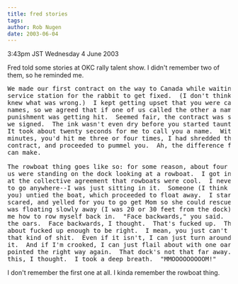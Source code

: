 ```yaml
---
title: fred stories
tags: 
author: Rob Nugen
date: 2003-06-04
---
```


<p class=date>3:43pm JST Wednesday 4 June 2003</p>

<p>Fred told some stories at OKC rally talent show.  I didn't remember
two of them, so he reminded me.</p>

<pre>
We made our first contract on the way to Canada while waiting at the
service station for the rabbit to get fixed.  (I don't think I ever
knew what was wrong.)  I kept getting upset that you were calling me
names, so we agreed that if one of us called the other a name, the
punishment was getting hit.  Seemed fair, the contract was solid, and
we signed.  The ink wasn't even dry before you started taunting me.
It took about twenty seconds for me to call you a name.  Within three
minutes, you'd hit me three or four times, I had shredded the
contract, and proceeded to pummel you.  Ah, the difference four years
can make.  

The rowboat thing goes like so: for some reason, about four or five of
us were standing on the dock looking at a rowboat.  I got in, probably
at the collective agreement that rowboats were cool.  I never intended
to go anywhere--I was just sitting in it.  Someone (I think it was
you) untied the boat, which proceeded to float away.  I started to get
scared, and yelled for you to go get Mom so she could rescue me.  As I
was floating slowly away (I was 20 or 30 feet from the dock), you told
me how to row myself back in.  "Face backwards," you said.  Just use
the oars.  Face backwards, I thought.  That's fucked up.  That's just
about fucked up enough to be right.  I mean, you just can't make up
that kind of shit.  Even if it isn't, I can just turn around to fix
it.  And if I'm crooked, I can just flail about with one oar to get
pointed the right way again.  That dock's not that far away.  I can do
this, I thought.  I took a deep breath.  "MMOOOOOOOOOM!"
</pre>

<p>I don't remember the first one at all.  I kinda remember the
rowboat thing.</p>
